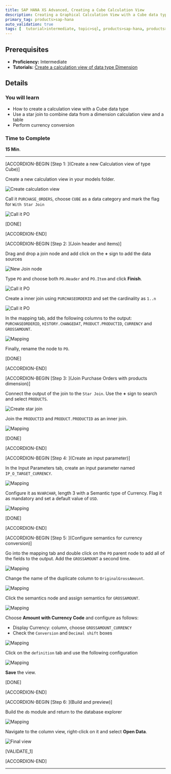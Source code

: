 ```yaml
---
title: SAP HANA XS Advanced, Creating a Cube Calculation View
description: Creating a Graphical Calculation View with a Cube data type
primary_tag: products>sap-hana
auto_validation: true
tags: [  tutorial>intermediate, topic>sql, products>sap-hana, products>sap-hana\,-express-edition   ]
---
```

## Prerequisites  
- **Proficiency:** Intermediate
- **Tutorials:** [Create a calculation view of data type Dimension](https://www.sap.com/developer/tutorials/xsa-graphical-view.html)


## Details
### You will learn  
- How to create a calculation view with a Cube data type
- Use a star join to combine data from a dimension calculation view and a table
- Perform currency conversion


### Time to Complete
**15 Min**.

---

[ACCORDION-BEGIN [Step 1: ](Create a new Calculation view of type Cube)]

Create a new calculation view in your models folder.

![Create calculation view](1.png)

Call it `PURCHASE_ORDERS`, choose `CUBE` as a data category and mark the flag for `With Star Join`

![Call it PO](2.png)

[DONE]

[ACCORDION-END]

[ACCORDION-BEGIN [Step 2: ](Join header and items)]

Drag and drop a join node and add click on the **+** sign to add the data sources

![New Join node](join.gif)

Type `PO` and choose both `PO.Header` and `PO.Item` and click **Finish**.

![Call it PO](3.png)

Create a inner join using `PURCHASEORDERID` and set the cardinality as `1..n`

![Call it PO](4.png)

In the mapping tab, add the following columns to the output: `PURCHASEORDERID`, `HISTORY.CHANGEDAT`, `PRODUCT.PRODUCTID`, `CURRENCY` and `GROSSAMOUNT`.

![Mapping](5.png)

Finally, rename the node to `PO`.

[DONE]

[ACCORDION-END]

[ACCORDION-BEGIN [Step 3: ](Join Purchase Orders with products dimension)]

Connect the output of the join to the `Star Join`. Use the **+** sign to search and select `PRODUCTS`.

![Create star join](star.gif)

Join the `PRODUCTID` and `PRODUCT.PRODUCTID` as an inner join.

![Mapping](6.png)

[DONE]

[ACCORDION-END]

[ACCORDION-BEGIN [Step 4: ](Create an input parameter)]

In the Input Parameters tab, create an input parameter named `IP_O_TARGET_CURRENCY`.

![Mapping](7.png)

Configure it as `NVARCHAR`, length 3 with a Semantic type of Currency.
Flag it as mandatory and set a default value of `USD`.

![Mapping](8.png)

[DONE]

[ACCORDION-END]


[ACCORDION-BEGIN [Step 5: ](Configure semantics for currency conversion)]

Go into the mapping tab and double click on the `PO` parent node to add all of the fields to the output. Add the `GROSSAMOUNT` a second time.

![Mapping](9.png)

Change the name of the duplicate column to `OriginalGrossAmount`.

![Mapping](10.png)

Click the semantics node and assign semantics for `GROSSAMOUNT`.

![Mapping](11.png)

Choose **Amount with Currency Code** and configure as follows:

- Display Currency: column, choose `GROSSAMOUNT_CURRENCY`
- Check the `Conversion` and `Decimal shift` boxes

![Mapping](12.png)

Click on the `definition` tab and use the following configuration

![Mapping](13.png)

**Save** the view.

[DONE]

[ACCORDION-END]


[ACCORDION-BEGIN [Step 6: ](Build and preview)]

Build the `db` module and return to the database explorer

![Mapping](15.png)

Navigate to the column view, right-click on it and select **Open Data**.

![Final view](16.png)

[VALIDATE_1]

[ACCORDION-END]


---
